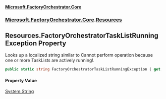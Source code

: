 #### [Microsoft.FactoryOrchestrator.Core](./Microsoft-FactoryOrchestrator-Core.md 'Microsoft.FactoryOrchestrator.Core')
### [Microsoft.FactoryOrchestrator.Core](./Microsoft-FactoryOrchestrator-Core.md 'Microsoft.FactoryOrchestrator.Core').[Resources](./Microsoft-FactoryOrchestrator-Core-Resources.md 'Microsoft.FactoryOrchestrator.Core.Resources')
## Resources.FactoryOrchestratorTaskListRunningException Property
Looks up a localized string similar to Cannot perform operation because one or more TaskLists are actively running!.  
```csharp
public static string FactoryOrchestratorTaskListRunningException { get; }
```
#### Property Value
[System.String](https://docs.microsoft.com/en-us/dotnet/api/System.String 'System.String')  
